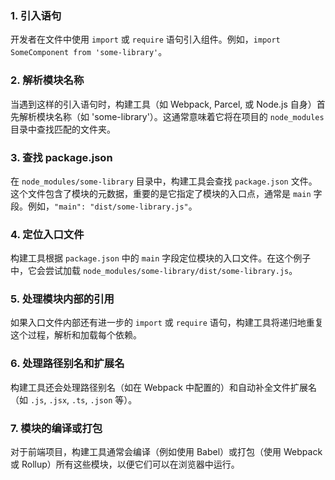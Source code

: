 ### 1. 引入语句

开发者在文件中使用 `import` 或 `require` 语句引入组件。例如，`import SomeComponent from 'some-library'`。

### 2. 解析模块名称

当遇到这样的引入语句时，构建工具（如 Webpack, Parcel, 或 Node.js 自身）首先解析模块名称（如 'some-library'）。这通常意味着它将在项目的 `node_modules` 目录中查找匹配的文件夹。

### 3. 查找 package.json

在 `node_modules/some-library` 目录中，构建工具会查找 `package.json` 文件。这个文件包含了模块的元数据，重要的是它指定了模块的入口点，通常是 `main` 字段。例如，`"main": "dist/some-library.js"`。

### 4. 定位入口文件

构建工具根据 `package.json` 中的 `main` 字段定位模块的入口文件。在这个例子中，它会尝试加载 `node_modules/some-library/dist/some-library.js`。

### 5. 处理模块内部的引用

如果入口文件内部还有进一步的 `import` 或 `require` 语句，构建工具将递归地重复这个过程，解析和加载每个依赖。

### 6. 处理路径别名和扩展名

构建工具还会处理路径别名（如在 Webpack 中配置的）和自动补全文件扩展名（如 `.js`, `.jsx`, `.ts`, `.json` 等）。

### 7. 模块的编译或打包

对于前端项目，构建工具通常会编译（例如使用 Babel）或打包（使用 Webpack 或 Rollup）所有这些模块，以便它们可以在浏览器中运行。
